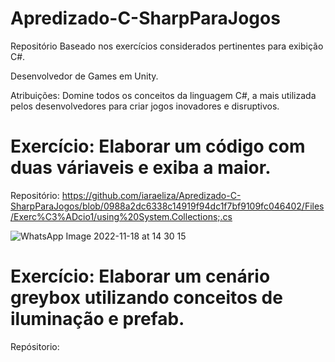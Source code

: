 # Apredizado-C-SharpParaJogos
Repositório Baseado nos exercícios considerados pertinentes para exibição C#.

Desenvolvedor de Games em Unity.

Atribuições: Domine todos os conceitos da linguagem C#, a mais utilizada pelos desenvolvedores para criar jogos inovadores e disruptivos.



# Exercício: Elaborar um código com duas váriaveis e exiba a maior.

Repositório: https://github.com/iaraeliza/Apredizado-C-SharpParaJogos/blob/0988a2dc6338c14919f94dc1f7bf9109fc046402/Files/Exerc%C3%ADcio1/using%20System.Collections;.cs



![WhatsApp Image 2022-11-18 at 14 30 15](https://user-images.githubusercontent.com/107582204/202773671-d8be8654-0543-45e9-8e48-32074be1698f.jpeg)


# Exercício: Elaborar um cenário greybox utilizando conceitos de iluminação e prefab.

Repósitorio:


